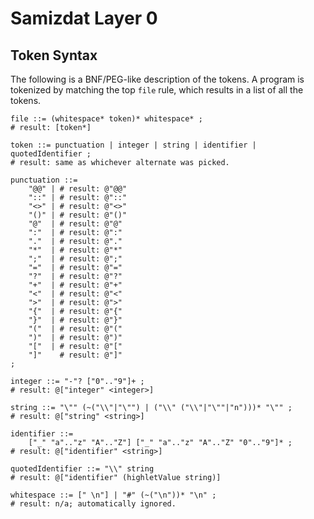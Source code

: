 Samizdat Layer 0
================

Token Syntax
------------

The following is a BNF/PEG-like description of the tokens. A program
is tokenized by matching the top `file` rule, which results in a
list of all the tokens.

```
file ::= (whitespace* token)* whitespace* ;
# result: [token*]

token ::= punctuation | integer | string | identifier | quotedIdentifier ;
# result: same as whichever alternate was picked.

punctuation ::=
    "@@" | # result: @"@@"
    "::" | # result: @"::"
    "<>" | # result: @"<>"
    "()" | # result: @"()"
    "@"  | # result: @"@"
    ":"  | # result: @":"
    "."  | # result: @"."
    "*"  | # result: @"*"
    ";"  | # result: @";"
    "="  | # result: @"="
    "?"  | # result: @"?"
    "+"  | # result: @"+"
    "<"  | # result: @"<"
    ">"  | # result: @">"
    "{"  | # result: @"{"
    "}"  | # result: @"}"
    "("  | # result: @"("
    ")"  | # result: @")"
    "["  | # result: @"["
    "]"    # result: @"]"
;

integer ::= "-"? ["0".."9"]+ ;
# result: @["integer" <integer>]

string ::= "\"" (~("\\"|"\"") | ("\\" ("\\"|"\""|"n")))* "\"" ;
# result: @["string" <string>]

identifier ::=
    ["_" "a".."z" "A".."Z"] ["_" "a".."z" "A".."Z" "0".."9"]* ;
# result: @["identifier" <string>]

quotedIdentifier ::= "\\" string
# result: @["identifier" (highletValue string)]

whitespace ::= [" \n"] | "#" (~("\n"))* "\n" ;
# result: n/a; automatically ignored.
```
